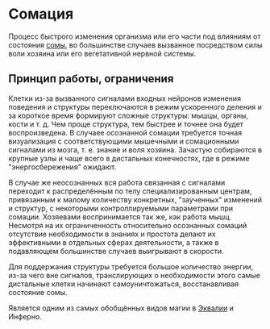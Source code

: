 # Сомация

Процесс быстрого изменения организма или его части под влияниям
от состояния [сомы](../soma), во большинстве
случаев вызванное посредством силы воли хозяина или его
вегетативной нервной системы.

## Принцип работы, ограничения

Клетки из-за вызванного сигналами входных нейронов изменения
поведения и структуры переключаются в режим ускоренного деления
и за короткое время формируют сложные структуры: мышцы, органы, кости и т. д.
Чем проще структура, тем быстрее и точнее она будет воспроизведена.
В случаее осознанной сомации требуется точная визуализация с соответствующими
мышечными и сомационными сигналами из мозга, т. е. знание и воля хозяина.
Зачастую собираются в крупные узлы и чаще всего в дистальных конечностях,
где в режиме "энергосбережения" ожидают.

В случае же неосознанных вся работа связанная с сигналами переходит к
распределённым по телу специализированным центрам, привязанным к малому
количеству конкретных, "заученных" изменений и структур, с некоторыми
контроллируемыми параметрами при сомации. Хозяевами воспринимается так же,
как работа мышц. Несмотря на их ограниченность относительно осознанных сомаций
отсутствие необходимости в знаниях и простота делают их эффективными в отдельных
сферах деятельности, а также в подавляющем большинстве случаев выигрывают в скорости.

Для поддержания структуры требуется большое количество энергии,
из-за чего вне сигналов, транслирующих о необходимости этого
самые дистальные клетки начинают самоуничтожаться, восстанавливая состояние сомы.

Является одним из самых обобщённых видов магии в [Эквалии](../equalia) и Инферно.
